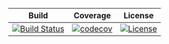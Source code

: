 | **Build** | **Coverage** | **License** |
|---|---|---|
| [![Build Status](https://travis-ci.org/OurFriendIrony/IsItOverYet.png)](https://travis-ci.org/OurFriendIrony/IsItOverYet) | [![codecov](https://codecov.io/gh/OurFriendIrony/IsItOverYet/branch/master/graph/badge.svg)](https://codecov.io/gh/OurFriendIrony/IsItOverYet) | [![License](https://img.shields.io/badge/License-Apache%202.0-blue.svg)](https://opensource.org/licenses/Apache-2.0) |

